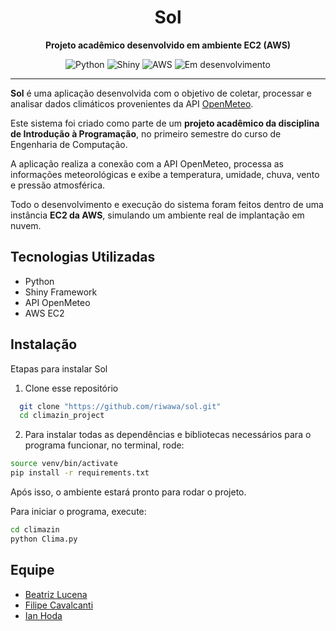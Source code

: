 <div align="center">
  <h1>Sol</h1>
  <p><strong>Projeto acadêmico desenvolvido em ambiente EC2 (AWS)</strong></p>
</div>

<p align="center">
  <img src="https://img.shields.io/badge/python-3670A0?style=for-the-badge&logo=python&logoColor=ffdd54" alt="Python" />
  <img src="https://img.shields.io/badge/shiny-1f425f?style=for-the-badge&logo=shiny&logoColor=white" alt="Shiny" />
  <img src="https://img.shields.io/badge/aws-232F3E?style=for-the-badge&logo=amazon-aws&logoColor=white" alt="AWS" />
  <img src="https://img.shields.io/badge/status-desenvolvimento-yellow?style=for-the-badge" alt="Em desenvolvimento" />
</p>

---


**Sol** é uma aplicação desenvolvida com o objetivo de coletar, processar e analisar dados climáticos provenientes da API [OpenMeteo](https://open-meteo.com/).

Este sistema foi criado como parte de um **projeto acadêmico da disciplina de Introdução à Programação**, no primeiro semestre do curso de Engenharia de Computação.

A aplicação realiza a conexão com a API OpenMeteo, processa as informações meteorológicas e exibe a temperatura, umidade, chuva, vento e pressão atmosférica.

Todo o desenvolvimento e execução do sistema foram feitos dentro de uma instância **EC2 da AWS**, simulando um ambiente real de implantação em nuvem.


## Tecnologias Utilizadas

- Python
- Shiny Framework
- API OpenMeteo
- AWS EC2

## Instalação

Etapas para instalar Sol

1. Clone esse repositório
```bash
  git clone "https://github.com/riwawa/sol.git"
  cd climazin_project
```
2. Para instalar todas as dependências e bibliotecas necessários para o programa funcionar, no terminal, rode:
```bash
source venv/bin/activate
pip install -r requirements.txt
```

Após isso, o ambiente estará pronto para rodar o projeto.

Para iniciar o programa, execute:
```bash
cd climazin
python Clima.py
```

## Equipe

- [Beatriz Lucena](https://www.github.com/riwawa)
- [Filipe Cavalcanti](https://github.com/lipeollv)
- [Ian Hoda](https://github.com/Jank52)

